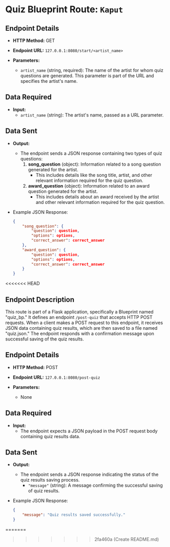 # Quiz Blueprint Route: `Kaput`


## Endpoint Details

- **HTTP Method:** GET

- **Endpoint URL:** `127.0.0.1:8080/start/<artist_name>`

- **Parameters:**
  - `artist_name` (string, required): The name of the artist for whom quiz questions are generated. This parameter is part of the URL and specifies the artist's name.

## Data Required

- **Input:**
  - `artist_name` (string): The artist's name, passed as a URL parameter.

## Data Sent

- **Output:**
  - The endpoint sends a JSON response containing two types of quiz questions:
    1. **song_question** (object): Information related to a song question generated for the artist.
       - This includes details like the song title, artist, and other relevant information required for the quiz question.
    2. **award_question** (object): Information related to an award question generated for the artist.
       - This includes details about an award received by the artist and other relevant information required for the quiz question.

- Example JSON Response:
  ```json
  {
      "song_question": {
          "question": question,
          "options": options,
          "correct_answer": correct_answer  
      },
      "award_question": {
          "question": question,
          "options": options,
          "correct_answer": correct_answer 
      }
  }
<<<<<<< HEAD

  
## Endpoint Description

This route is part of a Flask application, specifically a Blueprint named "quiz_bp." It defines an endpoint `/post-quiz` that accepts HTTP POST requests. When a client makes a POST request to this endpoint, it receives JSON data containing quiz results, which are then saved to a file named "quiz.json." The endpoint responds with a confirmation message upon successful saving of the quiz results.

## Endpoint Details

- **HTTP Method:** POST

- **Endpoint URL:** `127.0.0.1:8080/post-quiz`

- **Parameters:**
  - None

## Data Required

- **Input:**
  - The endpoint expects a JSON payload in the POST request body containing quiz results data.

## Data Sent

- **Output:**
  - The endpoint sends a JSON response indicating the status of the quiz results saving process.
    - `"message"` (string): A message confirming the successful saving of quiz results.

- Example JSON Response:
  ```json
  {
      "message": "Quiz results saved successfully."
  }
=======
>>>>>>> 2fa460a (Create README.md)
